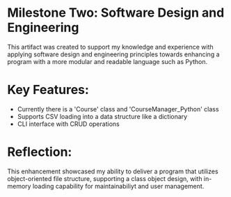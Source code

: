 # Milestone Two: Software Design and Engineering

This artifact was created to support my knowledge and experience with applying software design and engineering principles towards enhancing a program with a more modular and readable language such as Python.  

# Key Features: 
- Currently there is a 'Course' class and 'CourseManager_Python' class
- Supports CSV loading into a data structure like a dictionary
- CLI interface with CRUD operations 

# Reflection:
This enhancement showcased my ability to deliver a program that utilizes object-oriented file structure, supporting a class object design, with in-memory loading capability for maintainabiliyt and user management. 
